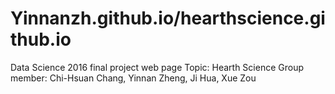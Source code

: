 # Yinnanzh.github.io/hearthscience.github.io

Data Science 2016 final project web page
Topic: Hearth Science
Group member: Chi-Hsuan Chang, Yinnan Zheng, Ji Hua, Xue Zou
